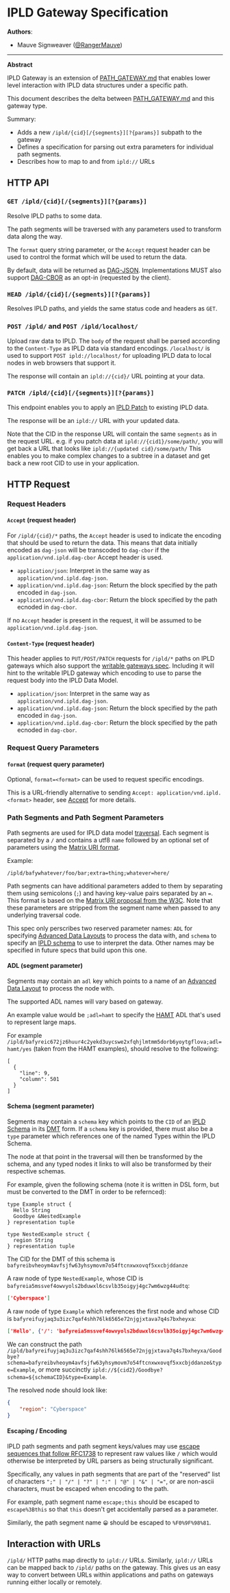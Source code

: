 # IPLD Gateway Specification

**Authors**:

- Mauve Signweaver ([@RangerMauve](https://github.com/RangerMauve))

----

**Abstract**

IPLD Gateway is an extension of [PATH_GATEWAY.md](./PATH_GATEWAY.md) that enables lower level interaction with IPLD data structures under a specific path.

This document describes the delta between [PATH_GATEWAY.md](./PATH_GATEWAY.md) and this gateway type.

Summary:

- Adds a new `/ipld/{cid}[/{segments}][?{params}]` subpath to the gateway
- Defines a specification for parsing out extra parameters for individual path segments.
- Describes how to map to and from `ipld://` URLs

## HTTP API

### `GET /ipld/{cid}[/{segments}][?{params}]`

Resolve IPLD paths to some data.

The path segments will be traversed with any parameters used to transform data along the way.

The `format` query string parameter, or the `Accept` request header can be used to control the format which will be used to return the data.

By default, data will be returned as [DAG-JSON](https://ipld.io/specs/codecs/dag-json/).  Implementations MUST also support [DAG-CBOR](https://ipld.io/specs/codecs/dag-cbor/) as an opt-in (requested by the client).

<!--
TODO: Cache control semantics?
TODO: Add more details on how the traversal works?
-->

### `HEAD /ipld/{cid}[/{segments}][?{params}]`

Resolves IPLD paths, and yields the same status code and headers as `GET`.

### `POST /ipld/` and `POST /ipld/localhost/`

Upload raw data to IPLD.
The `body` of the request shall be parsed according to the `Content-Type` as IPLD data via standard encodings.
`/localhost/` is used to support `POST ipld://localhost/` for uploading IPLD data to local nodes in web browsers that support it.

The response will contain an `ipld://{cid}/` URL pointing at your data.

<!--
TODO: Only allow `/localhost/`? Get rid of `/localhost` from the spec if light clients with protocol handlers don't matter/
-->

### `PATCH /ipld/{cid}[/{segments}][?{params}]`

This endpoint enables you to apply an [IPLD Patch](https://ipld.io/specs/patch/) to existing IPLD data.

<!--
TODO: Talk about content encoding
TODO: Mention interaction with ADLs/Schemeas/Selectors
-->

The response will be an `ipld://` URL with your updated data.

Note that the CID in the response URL will contain the same `segments` as in the request URL.
e.g. if you patch data at `ipld://{cid1}/some/path/`, you will get back a URL that looks like `ipld://{updated cid}/some/path/`
This enables you to make complex changes to a subtree in a dataset and get back a new root CID to use in your application.

## HTTP Request

### Request Headers

#### `Accept` (request header)

For `/ipld/{cid}/*` paths, the `Accept` header is used to indicate the encoding that should be used to return the data.
This means that data initially encoded as `dag-json` will be transcoded to `dag-cbor` if the `application/vnd.ipld.dag-cbor` Accept header is used.

- `application/json`: Interpret in the same way as `application/vnd.ipld.dag-json`.
- `application/vnd.ipld.dag-json`: Return the block specified by the path encoded in `dag-json`.
- `application/vnd.ipld.dag-cbor`: Return the block specified by the path ecnoded in `dag-cbor`.

If no `Accept` header is present in the request, it will be assumed to be `application/vnd.ipld.dag-json`.

#### `Content-Type` (request header)

This header applies to `PUT/POST/PATCH` requests for `/ipld/*` paths on IPLD gateways which also support the [writable gateways spec](./WRITABLE_GATEWAY.md).
Including it will hint to the writable IPLD gateway which encoding to use to parse the request body into the IPLD Data Model.

- `application/json`: Interpret in the same way as `application/vnd.ipld.dag-json`.
- `application/vnd.ipld.dag-json`: Return the block specified by the path encoded in `dag-json`.
- `application/vnd.ipld.dag-cbor`: Return the block specified by the path ecnoded in `dag-cbor`.

### Request Query Parameters

#### `format` (request query parameter)

Optional, `format=<format>` can be used to request specific encodings.

This is a URL-friendly alternative to sending `Accept: application/vnd.ipld.<format>` header, see [Accept](#accept-request-header) for more details.

### Path Segments and Path Segment Parameters

Path segments are used for IPLD data model [traversal](https://ipld.io/docs/data-model/traversal/).
Each segment is separated by a `/` and contains a utf8 `name` followed by an optional set of parameters using the [Matrix URI format](https://www.w3.org/DesignIssues/MatrixURIs.html).

Example:

```
/ipld/bafywhatever/foo/bar;extra=thing;whatever=here/
```

Path segments can have additional parameters added to them by separating them using semicolons (`;`) and having key-value pairs separated by an `=`.
This format is based on the [Matrix URI proposal from the W3C](https://www.w3.org/DesignIssues/MatrixURIs.html).
Note that these parameters are stripped from the segment name when passed to any underlying traversal code.

This spec only perscribes two reserved parameter names: `ADL` for specifying [Advanced Data Layouts](https://ipld.io/docs/advanced-data-layouts/) to process the data with, and `schema` to specify an [IPLD schema](https://ipld.io/docs/schemas/intro/) to use to interpret the data.
Other names may be specified in future specs that build upon this one.

#### ADL (segment parameter)

Segments may contain an `adl` key which points to a name of an [Advanced Data Layout](https://ipld.io/docs/advanced-data-layouts/intro/) to process the node with.

The supported ADL names will vary based on gateway.

An example value would be `;adl=hamt` to specify the [HAMT](https://ipld.io/specs/advanced-data-layouts/hamt/) ADL that's used to represent large maps.

For example `/ipld/bafyreic672jz6huur4c2yekd3uycswe2xfqhjlmtmm5dorb6yoytgflova;adl=hamt/yes` (taken from the HAMT examples), should resolve to the following:

```
[
  {
    "line": 9,
    "column": 501
  }
]
```

#### Schema (segment parameter)

Segments may contain a `schema` key which points to the `CID` of an [IPLD Schema](https://ipld.io/docs/schemas/) in its [DMT](https://ipld.io/specs/schemas/#dsl-vs-dmt) form.
If a `schema` key is provided, there must also be a `type` parameter which references one of the named Types within the IPLD Schema.

The node at that point in the traversal will then be transformed by the schema, and any typed nodes it links to will also be transformed by their respective schemas.

For example, given the following schema (note it is written in DSL form, but must be converted to the DMT in order to be refernced):

```ipldschema
type Example struct {
  Hello String
  Goodbye &NestedExample
} representation tuple

type NestedExample struct {
  region String
} representation tuple
```

The CID for the DMT of this schema is `bafyreibvheoym4avfsjfw63yhsymovm7o54ftcnxwxovqf5xxcbjddanze`

A raw node of type `NestedExample`, whose CID is `bafyreia5mssvef4owvyols2bduwxl6csvlb35oigyj4gc7wm6wzg44udtq`:

```json
['Cyberspace']
```

A raw node of type `Example` which references the first node and whose CID is `bafyreifuyjaq3u3izc7qaf4shh76lk6565e72njgjxtava7q4s7bxheyxa`:

```json
['Hello', {'/': 'bafyreia5mssvef4owvyols2bduwxl6csvlb35oigyj4gc7wm6wzg44udtq'}]
```

We can construct the path `/ipld/bafyreifuyjaq3u3izc7qaf4shh76lk6565e72njgjxtava7q4s7bxheyxa/Goodbye?schema=bafyreibvheoym4avfsjfw63yhsymovm7o54ftcnxwxovqf5xxcbjddanze&type=Example`, or more succinctly `ipld://${cid2}/Goodbye?schema=${schemaCID}&type=Example`.

The resolved node should look like:

```JSON
{
	"region": "Cyberspace"
}
```

#### Escaping / Encoding

IPLD path segments and path segment keys/values may use [escape sequences that follow RFC1738](https://www.rfc-editor.org/rfc/rfc1738) to represent raw values like `/` which would otherwise be interpreted by URL parsers as being structurally significant.

Specifically, any values in path segments that are part of the "reserved" list of characters `";" | "/" | "?" | ":" | "@" | "&" | "="`, or are non-ascii characters, must be escaped when encoding to the path.

For example, path segment name `escape;this` should be escaped to `escape%3Bthis` so that `this` doesn't get accidentally parsed as a parameter.

Similarly, the path segment name `😁` should be escaped to `%F0%9F%98%81`.

## Interaction with URLs

`/ipld/` HTTP paths map directly to `ipld://` URLs.
Similarly, `ipld://` URLs can be mapped back to `/ipld/` paths on the gateway.
This gives us an easy way to convert between URLs within applications and paths on gateways running either locally or remotely.
